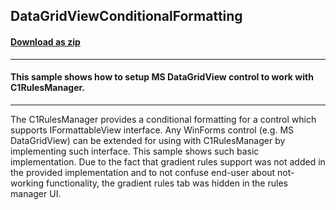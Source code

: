 ## DataGridViewConditionalFormatting
#### [Download as zip](https://grapecity.github.io/DownGit/#/home?url=https://github.com/GrapeCity/ComponentOne-WinForms-Samples/tree/master/NetFramework\RulesManager\CS\DataGridViewConditionalFormatting)
____
#### This sample shows how to setup MS DataGridView control to work with C1RulesManager.
____
The C1RulesManager provides a conditional formatting for a control which supports IFormattableView interface. Any WinForms control (e.g. MS DataGridView) can be extended for using with C1RulesManager by implementing such interface. This sample shows such basic implementation. Due to the fact that gradient rules support was not added in the provided implementation and to not confuse end-user about not-working functionality, the gradient rules tab was hidden in the rules manager UI. 
